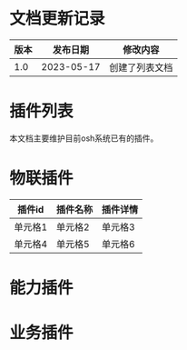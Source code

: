 # 文档更新记录
| 版本   | 发布日期    | 修改内容                            |
| ------ | ----------- | ----------------------------------- |
| 1.0    | 2023-05-17  | 创建了列表文档   |

# 插件列表
本文档主要维护目前osh系统已有的插件。

# 物联插件

| 插件id | 插件名称 | 插件详情| 
| ------- | ------- | ------- |
| 单元格1 | 单元格2 | 单元格3 |
| 单元格4 | 单元格5 | 单元格6 |


# 能力插件





# 业务插件
